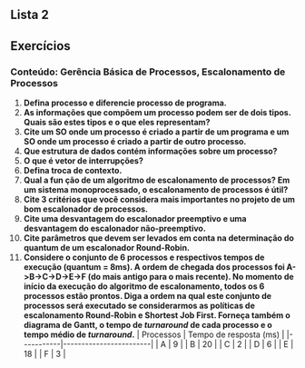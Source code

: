 ## Lista 2
## Exercícios

### Conteúdo: Gerência Básica de Processos, Escalonamento de Processos

1. **Defina processo e diferencie processo de programa.**
2. **As informações que compõem um processo podem ser de dois tipos. Quais são estes tipos e o que eles representam?**
3. **Cite um SO onde um processo é criado a partir de um programa e um SO onde um processo é criado a partir de outro processo.**
4. **Que estrutura de dados contém informações sobre um processo?**
5. **O que é vetor de interrupções?**
6. **Defina troca de contexto.**
7. **Qual a fun ção de um algoritmo de escalonamento de processos? Em um sistema monoprocessado, o escalonamento de processos é útil?**
8. **Cite 3 critérios que você considera mais importantes no projeto de um bom escalonador de processos.**
9. **Cite uma desvantagem do escalonador preemptivo e uma desvantagem do escalonador não-preemptivo.**
10. **Cite parâmetros que devem ser levados em conta na determinação do quantum de um escalonador Round-Robin.**
11. **Considere o conjunto de 6 processos e respectivos tempos de execução (quantum = 8ms). A ordem de chegada dos processos foi A->B->C->D->E->F (do mais antigo para o mais recente). No momento de início da execução do algoritmo de escalonamento, todos os 6 processos estão prontos. Diga a ordem na qual este conjunto de processos será executado se considerarmos as políticas de escalonamento Round-Robin e Shortest Job First. Forneça também o diagrama de Gantt, o tempo de *turnaround* de cada processo e o tempo médio de *turnaround*.**
| Processos | Tempo de resposta (ms) |
|-----------|------------------------|
| A         | 9                      |
| B         | 20                     |
| C         | 2                      |
| D         | 6                      |
| E         | 18                     |
| F         | 3                      |
